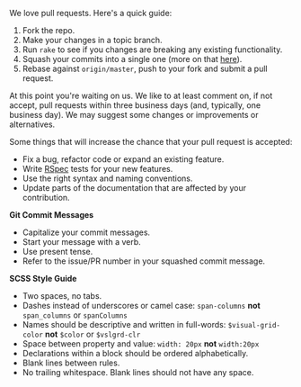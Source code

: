 We love pull requests. Here's a quick guide:

1. Fork the repo.
2. Make your changes in a topic branch.
3. Run `rake` to see if you changes are breaking any existing functionality.
3. Squash your commits into a single one (more on that [here](http://gitready.com/advanced/2009/02/10/squashing-commits-with-rebase.html)).
4. Rebase against `origin/master`, push to your fork and submit a pull request.

At this point you're waiting on us. We like to at least comment on, if not
accept, pull requests within three business days (and, typically, one business
day). We may suggest some changes or improvements or alternatives.

Some things that will increase the chance that your pull request is accepted:

* Fix a bug, refactor code or expand an existing feature.
* Write [RSpec](https://www.relishapp.com/rspec) tests for your new features.
* Use the right syntax and naming conventions.
* Update parts of the documentation that are affected by your contribution.

**Git Commit Messages**

* Capitalize your commit messages.
* Start your message with a verb.
* Use present tense.
* Refer to the issue/PR number in your squashed commit message.

**SCSS Style Guide**

* Two spaces, no tabs.
* Dashes instead of underscores or camel case: `span-columns` **not** `span_columns` or `spanColumns`
* Names should be descriptive and written in full-words: `$visual-grid-color` **not** `$color` or `$vslgrd-clr`
* Space between property and value: `width: 20px` **not** `width:20px`
* Declarations within a block should be ordered alphabetically.
* Blank lines between rules.
* No trailing whitespace. Blank lines should not have any space.

